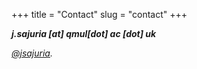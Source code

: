 +++
title = "Contact"
slug = "contact"
+++

<i class = "fas fa-envelope"> **j.sajuria \[at\] qmul\[dot\] ac \[dot\] uk**

<i class = "fas fa-twitter-square"> [@jsajuria](https://twitter.com/jsajuria).
